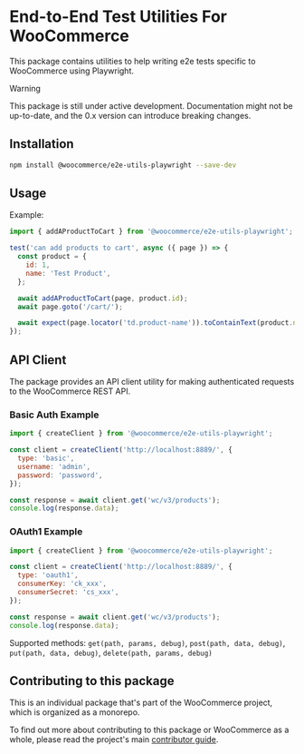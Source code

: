 # End-to-End Test Utilities For WooCommerce

This package contains utilities to help writing e2e tests specific to WooCommerce using Playwright.

> [!WARNING]
>
> This package is still under active development.
> Documentation might not be up-to-date, and the 0.x version can introduce breaking changes.

## Installation

```bash
npm install @woocommerce/e2e-utils-playwright --save-dev
```

## Usage

Example:

```js
import { addAProductToCart } from '@woocommerce/e2e-utils-playwright';

test('can add products to cart', async ({ page }) => {
  const product = {
    id: 1,
    name: 'Test Product',
  };

  await addAProductToCart(page, product.id);
  await page.goto('/cart/');

  await expect(page.locator('td.product-name')).toContainText(product.name);
});
```

## API Client

The package provides an API client utility for making authenticated requests to the WooCommerce REST API.

### Basic Auth Example

```js
import { createClient } from '@woocommerce/e2e-utils-playwright';

const client = createClient('http://localhost:8889/', {
  type: 'basic',
  username: 'admin',
  password: 'password',
});

const response = await client.get('wc/v3/products');
console.log(response.data);
```

### OAuth1 Example

```js
import { createClient } from '@woocommerce/e2e-utils-playwright';

const client = createClient('http://localhost:8889/', {
  type: 'oauth1',
  consumerKey: 'ck_xxx',
  consumerSecret: 'cs_xxx',
});

const response = await client.get('wc/v3/products');
console.log(response.data);
```

Supported methods: `get(path, params, debug)`, `post(path, data, debug)`, `put(path, data, debug)`, `delete(path, params, debug)`

## Contributing to this package

This is an individual package that's part of the WooCommerce project, which is organized as a monorepo.

To find out more about contributing to this package or WooCommerce as a whole, please read the project's
main [contributor guide](https://developer.woocommerce.com/docs/category/contributing/).
